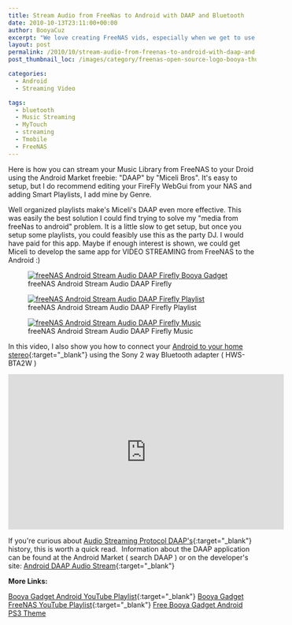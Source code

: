 ```yaml
---
title: Stream Audio from FreeNas to Android with DAAP and Bluetooth
date: 2010-10-13T23:11:00+00:00
author: BooyaCuz
excerpt: "We love creating FreeNAS vids, especially when we get to use our Android in the process. This article and video shows more of what you can do with freeNAS."
layout: post
permalink: /2010/10/stream-audio-from-freenas-to-android-with-daap-and-bluetooth.html
post_thumbnail_loc: /images/category/freenas-open-source-logo-booya-thumb.jpg

categories:
  - Android
  - Streaming Video

tags:
  - bluetooth
  - Music Streaming
  - MyTouch
  - streaming
  - Tmobile
  - FreeNAS
---
```

Here is how you can stream your Music Library from FreeNAS to your Droid using the Android Market freebie: "DAAP" by "Miceli Bros". It's easy to setup, but I do recommend editing your FireFly WebGui from your NAS and adding Smart Playlists, I add mine by Genre. 

Well organized playlists make's Miceli's DAAP even more effective. This was easily the best solution I could find trying to solve my "media from freeNas to android" problem. It is a little slow to get setup, but once you setup some playlists, you could feasibly use this as the party DJ. I would have paid for this app. Maybe if enough interest is shown, we could get Miceli to develop the same app for VIDEO STREAMING from FreeNAS to the Android :)

<figure>
	<a href="{{ site.cdn-url }}/wp-content/uploads/2010/10/freeNAS-Android-Stream-Audio-DAAP-Firefly-Booya-Gadget.jpg">
    <img src="{{ site.cdn-url }}/wp-content/uploads/2010/10/freeNAS-Android-Stream-Audio-DAAP-Firefly-Booya-Gadget-640.jpg" 
         alt="freeNAS Android Stream Audio DAAP Firefly Booya Gadget" title="freeNAS Android Stream Audio DAAP Firefly"></a>
	<figcaption>freeNAS Android Stream Audio DAAP Firefly</figcaption>
</figure>

<figure>
	<a href="{{ site.cdn-url }}/wp-content/uploads/2010/10/freeNAS-Android-Stream-Audio-DAAP-Firefly-Booya.jpg">
    <img src="{{ site.cdn-url }}/wp-content/uploads/2010/10/freeNAS-Android-Stream-Audio-DAAP-Firefly-Booya-640.jpg" 
         alt="freeNAS Android Stream Audio DAAP Firefly Playlist" title="freeNAS Android Stream Audio DAAP Firefly Playlist"></a>
	<figcaption>freeNAS Android Stream Audio DAAP Firefly Playlist</figcaption>
</figure>

<figure>
	<a href="{{ site.cdn-url }}/wp-content/uploads/2010/10/freeNAS-Android-Stream-Audio-DAAP-Firefly-Music.jpg">
    <img src="{{ site.cdn-url }}/wp-content/uploads/2010/10/freeNAS-Android-Stream-Audio-DAAP-Firefly-Music-640.jpg" 
         alt="freeNAS Android Stream Audio DAAP Firefly Music" title="freeNAS Android Stream Audio DAAP Firefly Music"></a>
	<figcaption>freeNAS Android Stream Audio DAAP Firefly Music</figcaption>
</figure>

In this video, I also show you how to connect your [Android to your home stereo](https://www.youtube.com/watch?v=dToMFuj_-yo){:target="_blank"} using the Sony 2 way Bluetooth adapter ( HWS-BTA2W )
<iframe width="560" height="315" src="https://www.youtube.com/embed/dToMFuj_-yo" frameborder="0" allowfullscreen></iframe>

If you're curious about [Audio Streaming Protocol DAAP's](https://en.wikipedia.org/wiki/Digital_Audio_Access_Protocol){:target="_blank"} history, this is worth a quick read.  Information about the DAAP application can be found at the Android Market ( search DAAP ) or on the developer's site: [Android DAAP Audio Stream](http://chris-miceli.blogspot.com/2010/04/daap-media-player-released-to-android.html){:target="_blank"}

**More Links:**

[Booya Gadget Android YouTube Playlist](https://www.youtube.com/playlist?list=PL3744BA957F27A19B){:target="_blank"}
[Booya Gadget FreeNAS YouTube Playlist](https://www.youtube.com/playlist?list=PLAB02E42CD80C4EEC){:target="_blank"}
[Free Booya Gadget Android PS3 Theme](/2010/10/free-android-ps3-theme-from-booya.html)